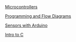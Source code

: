 [Microcontrollers](./content/Microcontrollers/Microcontrollers.html)

[Programming and Flow Diagrams](./content/ProgrammingComputers/ProgrammingComputers.html)

[Sensors with Arduino](./content/SensorsWithArduinos/SensorsWithArduinos.html)

[Intro to C](./content/Intro_To_C/Intro_To_C.html)